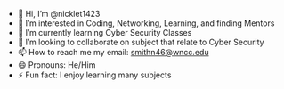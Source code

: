 - 👋 Hi, I’m @nicklet1423
- 👀 I’m interested in Coding, Networking, Learning, and finding Mentors
- 🌱 I’m currently learning Cyber Security Classes
- 💞️ I’m looking to collaborate on subject that relate to Cyber Security
- 📫 How to reach me my email: smithn46@wncc.edu
- 😄 Pronouns: He/Him
- ⚡ Fun fact: I enjoy learning many subjects

<!---
nicklet1423/nicklet1423 is a ✨ special ✨ repository because its `README.md` (this file) appears on your GitHub profile.
You can click the Preview link to take a look at your changes.
--->
